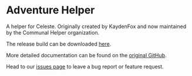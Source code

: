 # Adventure Helper

A helper for Celeste. Originally created by KaydenFox and now maintained by the Communal Helper organization.

The release build can be downloaded [here](https://gamebanana.com/mods/53655).

More detailed documentation can be found on the [original GitHub](https://github.com/acsBenceTamas/Kayden-Fox-Celeste-Mods/tree/master/AdventureHelper).

Head to our [issues page](https://github.com/CommunalHelper/AdventureHelper/issues) to leave a bug report or feature request.
